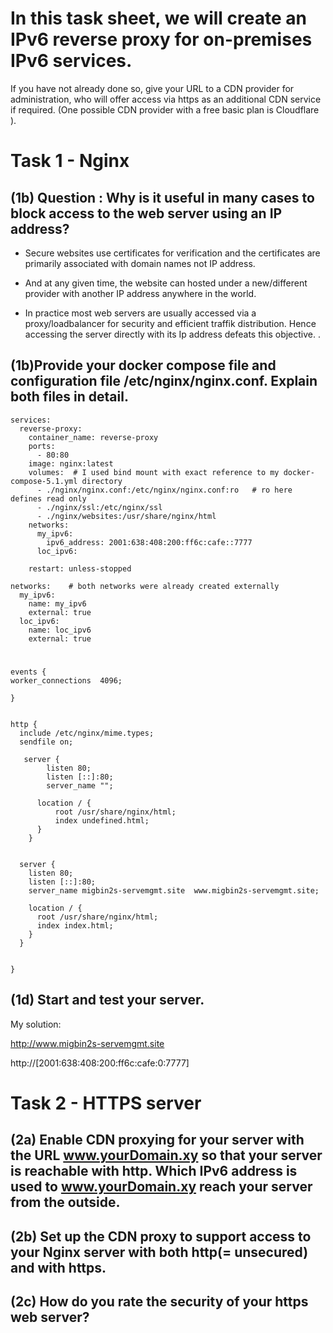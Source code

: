 # In this task sheet, we will create an IPv6 reverse proxy for on-premises IPv6 services. 
If you have not already done so, give your URL to a CDN provider for administration, 
who will offer access via https as an additional CDN service if required. 
(One possible CDN provider with a free basic plan is Cloudflare ).

# Task 1 - Nginx
## (1b) Question : Why is it useful in many cases to block access to the web server using an IP address?
* Secure websites use certificates for verification and the certificates are primarily associated with domain names not IP address.

* And at any given time, the website can hosted under a new/different provider with another IP address anywhere in the world.
  
* In practice most web servers are usually accessed via a proxy/loadbalancer for security and efficient traffik distribution. Hence accessing the server directly with its Ip address defeats this objective.
.
## (1b)Provide your docker compose file and configuration file /etc/nginx/nginx.conf. Explain both files in detail.

```
services:
  reverse-proxy:
    container_name: reverse-proxy
    ports:
      - 80:80
    image: nginx:latest
    volumes:  # I used bind mount with exact reference to my docker-compose-5.1.yml directory
      - ./nginx/nginx.conf:/etc/nginx/nginx.conf:ro   # ro here defines read only
      - ./nginx/ssl:/etc/nginx/ssl
      - ./nginx/websites:/usr/share/nginx/html
    networks:
      my_ipv6:
        ipv6_address: 2001:638:408:200:ff6c:cafe::7777
      loc_ipv6:

    restart: unless-stopped

networks:    # both networks were already created externally
  my_ipv6:
    name: my_ipv6
    external: true
  loc_ipv6:
    name: loc_ipv6
    external: true

```

#

```
events {
worker_connections  4096;

}


http {
  include /etc/nginx/mime.types;
  sendfile on;

   server {
        listen 80;
        listen [::]:80;
        server_name "";

      location / {
          root /usr/share/nginx/html;
          index undefined.html;
      }
    }


  server {
    listen 80;
    listen [::]:80;
    server_name migbin2s-servemgmt.site  www.migbin2s-servemgmt.site;

    location / {
      root /usr/share/nginx/html;
      index index.html;
    }
  }


}

```

## (1d) Start and test your server.
My solution:

http://www.migbin2s-servemgmt.site

http://[2001:638:408:200:ff6c:cafe:0:7777]

# Task 2 - HTTPS server
## (2a) Enable CDN proxying for your server with the URL www.yourDomain.xy so that your server is reachable with http. Which IPv6 address is used to www.yourDomain.xy reach your server from the outside.

## (2b) Set up the CDN proxy to support access to your Nginx server with both http(= unsecured) and with https.

## (2c) How do you rate the security of your https web server?